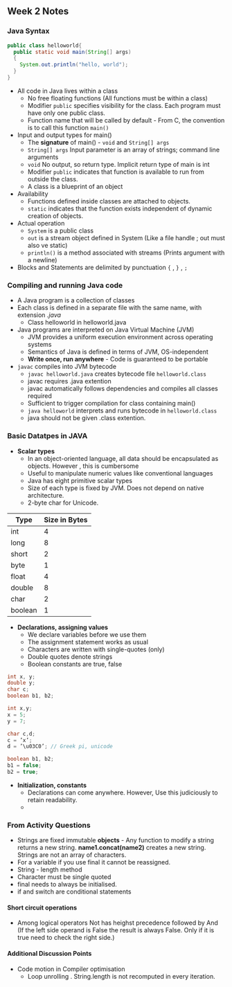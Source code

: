 ## Week 2 Notes 

### Java Syntax 

```Java
public class helloworld{
  public static void main(String[] args)
  {
    System.out.println("hello, world");
  }
}
```
* All code in Java lives within a class
  - No free floating functions (All functions must be within a class)
  - Modifier `public` specifies visibility for the class. Each program must have only one public class.
  - Function name that will be called by default - From C, the convention is to call this function `main()`
* Input and output types for main()
  - The **signature** of main() - `void` and `String[] args` 
  - `String[] args` Input parameter is an array of strings; command line arguments 
  - `void` No output, so return type. Implicit return type of main is int
  - Modifier `public` indicates that function is available to run from outside the class.
  - A class is a blueprint of an object
* Availability 
  - Functions defined inside classes are attached to objects.
  - `static` indicates that the function exists independent of dynamic creation of objects.
* Actual operation
  - `System` is a public class
  - `out` is a stream object defined in System (Like a file handle ; out must also ve static)
  - `println()` is a method associated with streams (Prints argument with a newline)
* Blocks and Statements are delimited by punctuation `{` , `}` , `;`
### Compiling and running Java code
* A Java program is a collection of classes
* Each class is defined in a separate file with the same name, with extension *.java*
  - Class helloworld in helloworld.java
* Java programs are interpreted on Java Virtual Machine (JVM)
  - JVM provides a uniform execution environment across operating systems
  - Semantics of Java is defined in terms of JVM, OS-independent
  - **Write once, run anywhere** - Code is guaranteed to be portable
* `javac` compiles into JVM bytecode
  - `javac helloworld.java` creates bytecode file `helloworld.class` 
  - javac requires .java extention
  - javac automatically follows dependencies and compiles all classes required
  - Sufficient to trigger compilation for class containing main()
  - `java helloworld` interprets and runs bytecode in `helloworld.class`
  - java should not be given .class extention.
### Basic Datatpes in JAVA
* **Scalar types** 
  - In an object-oriented language, all data should be encapsulated as objects. However , this is cumbersome
  - Useful to manipulate numeric values like conventional languages
  - Java has eight primitive scalar types
  - Size of each type is fixed by JVM. Does not depend on native architecture.
  - 2-byte char for Unicode.

|  Type | Size in Bytes  |
|---|---|
| int  | 4  |
| long  | 8  |
| short  | 2  |
| byte  |  1 |
| float  | 4  |
| double  | 8  |
| char  | 2  |
| boolean  | 1  |


* **Declarations, assigning values**
  - We declare variables before we use them
  - The assignment statement works as usual
  - Characters are written with single-quotes (only)
  - Double quotes denote strings
  - Boolean constants are true, false
```java
int x, y;
double y;
char c;
boolean b1, b2;
```
```java
int x,y;
x = 5;
y = 7;
```
```java
char c,d;
c = ’x’;
d = ’\u03C0’; // Greek pi, unicode
```
```java
boolean b1, b2;
b1 = false;
b2 = true;
```
* **Initialization, constants**
  - Declarations can come anywhere. However, Use this judiciously to retain readability.
  - 
### From Activity Questions 
* Strings are fixed immutable **objects** - Any function to modify a string returns a new string. **name1.concat(name2)** creates a new string. Strings are not an array of characters.
* For a variable if you use final it cannot be reassigned.
* String - length method 
* Character must be single quoted 
* final needs to always be initialised. 
* if and switch are conditional statements
#### Short circuit operations 
* Among logical operators Not has heighst precedence followed by And (If the left side operand is False the result is always False. Only if it is true need to check the right side.)

#### Additional Discussion Points
* Code motion in Compiler optimisation 
  - Loop unrolling . String.length is not recomputed in every iteration.
